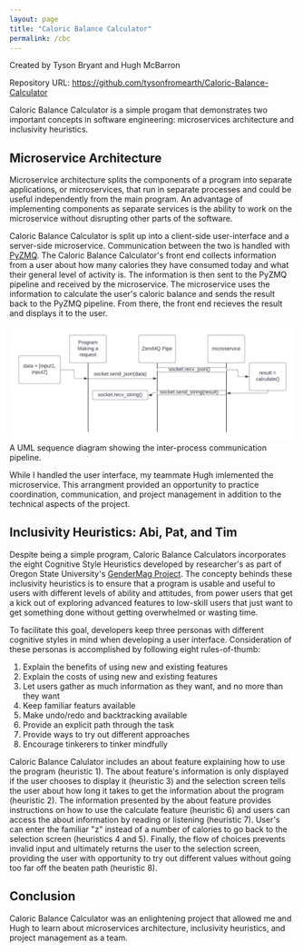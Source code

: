 ```yaml
---
layout: page
title: "Caloric Balance Calculator"
permalink: /cbc
---
```

Created by Tyson Bryant and Hugh McBarron

Repository URL: https://github.com/tysonfromearth/Caloric-Balance-Calculator

Caloric Balance Calculator is a simple progam that demonstrates two important concepts in software engineering: microservices architecture and inclusivity heuristics.

## Microservice Architecture
 Microservice architecture splits the components of a program into separate applications, or microservices, that run in separate processes and could be useful independently from the main program. An advantage of implementing components as separate services is the ability to work on the microservice without disrupting other parts of the software. 

Caloric Balance Calculator is split up into a client-side user-interface and a server-side microservice. Communication between the two is handled with [PyZMQ](https://pyzmq.readthedocs.io/). The Caloric Balance Calculator's front end collects information from a user about how many calories they have consumed today and what their general level of activity is. The information is then sent to the PyZMQ pipeline and received by the microservice. The microservice uses the information to calculate the user's caloric balance and sends the result back to the PyZMQ pipeline. From there, the front end recieves the result and displays it to the user. 

![image](/assets/cbc-uml.png)
A UML sequence diagram showing the inter-process communication pipeline.

While I handled the user interface, my teammate Hugh imlemented the microservice. This arrangment provided an opportunity to practice coordination, communication, and project management in addition to the technical aspects of the project. 

## Inclusivity Heuristics: Abi, Pat, and Tim
Despite being a simple program, Caloric Balance Calculators incorporates the eight Cognitive Style Heuristics developed by researcher's as part of Oregon State University's [GenderMag Project](https://gendermag.org/). The concepty behinds these inclusivity heuristics is to ensure that a program is usable and useful to users with different levels of ability and attitudes, from power users that get a kick out of exploring advanced features to low-skill users that just want to get something done without getting overwhelmed or wasting time.

To facilitate this goal, developers keep three personas with different cognitive styles in mind when developing a user interface. Consideration of these personas is accomplished by following eight rules-of-thumb:

1. Explain the benefits of using new and existing features
2. Explain the costs of using new and existing features
3. Let users gather as much information as they want, and no more than they want
4. Keep familiar featurs available
5. Make undo/redo and backtracking available
6. Provide an explicit path through the task
7. Provide ways to try out different approaches
8. Encourage tinkerers to tinker mindfully

Caloric Balance Calulator includes an about feature explaining how to use the program (heuristic 1). The about feature's information is only displayed if the user chooses to display it (heuristic 3) and the selection screen tells the user about how long it takes to get the information about the program (heuristic 2). The information presented by the about feature provides instructions on how to use the calculate feature (heuristic 6) and users can access the about information by reading or listening (heuristic 7). User's can enter the familiar "z" instead of a number of calories to go back to the selection screen (heuristics 4 and 5). Finally, the flow of choices prevents invalid input and ultimately returns the user to the selection screen, providing the user with opportunity to try out different values without going too far off the beaten path (heuristic 8).

## Conclusion
Caloric Balance Calculator was an enlightening project that allowed me and Hugh to learn about microservices architecture, inclusivity heuristics, and project management as a team.
